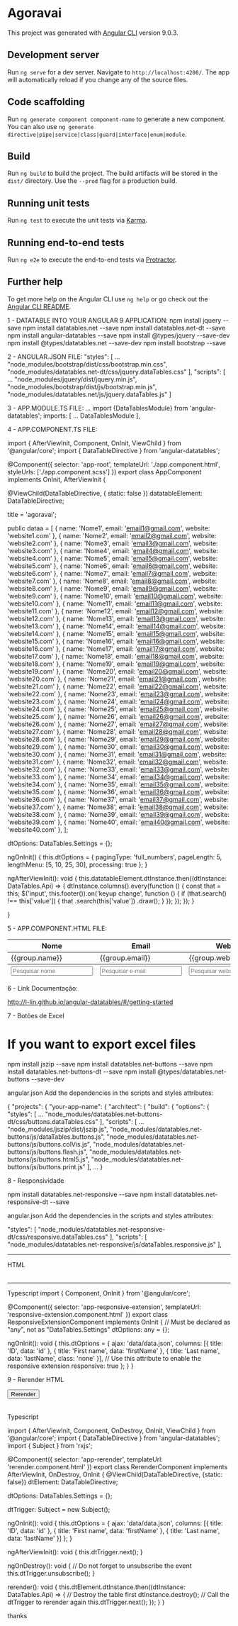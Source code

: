 # Agoravai

This project was generated with [Angular CLI](https://github.com/angular/angular-cli) version 9.0.3.

## Development server

Run `ng serve` for a dev server. Navigate to `http://localhost:4200/`. The app will automatically reload if you change any of the source files.

## Code scaffolding

Run `ng generate component component-name` to generate a new component. You can also use `ng generate directive|pipe|service|class|guard|interface|enum|module`.

## Build

Run `ng build` to build the project. The build artifacts will be stored in the `dist/` directory. Use the `--prod` flag for a production build.

## Running unit tests

Run `ng test` to execute the unit tests via [Karma](https://karma-runner.github.io).

## Running end-to-end tests

Run `ng e2e` to execute the end-to-end tests via [Protractor](http://www.protractortest.org/).

## Further help

To get more help on the Angular CLI use `ng help` or go check out the [Angular CLI README](https://github.com/angular/angular-cli/blob/master/README.md).


1 - DATATABLE INTO YOUR ANGULAR 9 APPLICATION:
npm install jquery --save
npm install datatables.net --save
npm install datatables.net-dt --save
npm install angular-datatables --save
npm install @types/jquery --save-dev
npm install @types/datatables.net --save-dev
npm install bootstrap --save
 

2 - ANGULAR.JSON FILE:
"styles": [
             ...
       "node_modules/bootstrap/dist/css/bootstrap.min.css",
       "node_modules/datatables.net-dt/css/jquery.dataTables.css"
           ],
"scripts": [
            ...
       "node_modules/jquery/dist/jquery.min.js", 
       "node_modules/bootstrap/dist/js/bootstrap.min.js",
       "node_modules/datatables.net/js/jquery.dataTables.js"
     ]
 

3 - APP.MODULE.TS FILE:
...
import {DataTablesModule} from 'angular-datatables';
imports: [
    ...
  DataTablesModule
  ],
 

4 - APP.COMPONENT.TS FILE:

import { AfterViewInit, Component, OnInit, ViewChild } from '@angular/core';
import { DataTableDirective } from 'angular-datatables';

@Component({
  selector: 'app-root',
  templateUrl: './app.component.html',
  styleUrls: ['./app.component.scss']
})
export class AppComponent implements OnInit, AfterViewInit {

  @ViewChild(DataTableDirective, { static: false })
  datatableElement: DataTableDirective;

  title = 'agoravai';

  public dataa = [
    { name: 'Nome1', email: 'email1@gmail.com', website: 'website1.com' },
    { name: 'Nome2', email: 'email2@gmail.com', website: 'website2.com' },
    { name: 'Nome3', email: 'email3@gmail.com', website: 'website3.com' },
    { name: 'Nome4', email: 'email4@gmail.com', website: 'website4.com' },
    { name: 'Nome5', email: 'email5@gmail.com', website: 'website5.com' },
    { name: 'Nome6', email: 'email6@gmail.com', website: 'website6.com' },
    { name: 'Nome7', email: 'email7@gmail.com', website: 'website7.com' },
    { name: 'Nome8', email: 'email8@gmail.com', website: 'website8.com' },
    { name: 'Nome9', email: 'email9@gmail.com', website: 'website9.com' },
    { name: 'Nome10', email: 'email10@gmail.com', website: 'website10.com' },
    { name: 'Nome11', email: 'email11@gmail.com', website: 'website11.com' },
    { name: 'Nome12', email: 'email12@gmail.com', website: 'website12.com' },
    { name: 'Nome13', email: 'email13@gmail.com', website: 'website13.com' },
    { name: 'Nome14', email: 'email14@gmail.com', website: 'website14.com' },
    { name: 'Nome15', email: 'email15@gmail.com', website: 'website15.com' },
    { name: 'Nome16', email: 'email16@gmail.com', website: 'website16.com' },
    { name: 'Nome17', email: 'email17@gmail.com', website: 'website17.com' },
    { name: 'Nome18', email: 'email18@gmail.com', website: 'website18.com' },
    { name: 'Nome19', email: 'email19@gmail.com', website: 'website19.com' },
    { name: 'Nome20', email: 'email20@gmail.com', website: 'website20.com' },
    { name: 'Nome21', email: 'email21@gmail.com', website: 'website21.com' },
    { name: 'Nome22', email: 'email22@gmail.com', website: 'website22.com' },
    { name: 'Nome23', email: 'email23@gmail.com', website: 'website23.com' },
    { name: 'Nome24', email: 'email24@gmail.com', website: 'website24.com' },
    { name: 'Nome25', email: 'email25@gmail.com', website: 'website25.com' },
    { name: 'Nome26', email: 'email26@gmail.com', website: 'website26.com' },
    { name: 'Nome27', email: 'email27@gmail.com', website: 'website27.com' },
    { name: 'Nome28', email: 'email28@gmail.com', website: 'website28.com' },
    { name: 'Nome29', email: 'email29@gmail.com', website: 'website29.com' },
    { name: 'Nome30', email: 'email30@gmail.com', website: 'website30.com' },
    { name: 'Nome31', email: 'email31@gmail.com', website: 'website31.com' },
    { name: 'Nome32', email: 'email32@gmail.com', website: 'website32.com' },
    { name: 'Nome33', email: 'email33@gmail.com', website: 'website33.com' },
    { name: 'Nome34', email: 'email34@gmail.com', website: 'website34.com' },
    { name: 'Nome35', email: 'email35@gmail.com', website: 'website35.com' },
    { name: 'Nome36', email: 'email36@gmail.com', website: 'website36.com' },
    { name: 'Nome37', email: 'email37@gmail.com', website: 'website37.com' },
    { name: 'Nome38', email: 'email38@gmail.com', website: 'website38.com' },
    { name: 'Nome39', email: 'email39@gmail.com', website: 'website39.com' },
    { name: 'Nome40', email: 'email40@gmail.com', website: 'website40.com' },
  ];

  dtOptions: DataTables.Settings = {};

  ngOnInit() {
    this.dtOptions = {
      pagingType: 'full_numbers',
      pageLength: 5,
      lengthMenu: [5, 10, 25, 30],
      processing: true
    };
  }

  ngAfterViewInit(): void {
    this.datatableElement.dtInstance.then((dtInstance: DataTables.Api) => {
      dtInstance.columns().every(function () {
        const that = this;
        $('input', this.footer()).on('keyup change', function () {
          if (that.search() !== this['value']) {
            that
              .search(this['value'])
              .draw();
          }
        });
      });
    });
  }

}

 

5 - APP.COMPONENT.HTML FILE:
<div class="container">
  <table class="table table-striped table-bordered table-sm row-border hover" datatable [dtOptions]="dtOptions">
    <thead>
      <tr>
        <th>Nome</th>
        <th>Email</th>
        <th>Website</th>
      </tr>
    </thead>
    <tbody>
      <tr *ngFor="let group of dataa">
        <td>{{group.name}}</td>
        <td>{{group.email}}</td>
        <td>{{group.website}}</td>
      </tr>
    </tbody>
    <tfoot>
      <tr>
        <th><input type="text" placeholder="Pesquisar nome" name="search-nome" /></th>
        <th><input type="text" placeholder="Pesquisar e-mail" name="search-email" /></th>
        <th><input type="text" placeholder="Pesquisar website" name="search-website" /></th>
      </tr>
    </tfoot>
  </table>
</div>

6 - Link Documentação:
 
http://l-lin.github.io/angular-datatables/#/getting-started

7 - Botões de Excel 

# If you want to export excel files
npm install jszip --save
npm install datatables.net-buttons --save
npm install datatables.net-buttons-dt --save
npm install @types/datatables.net-buttons --save-dev


angular.json
Add the dependencies in the scripts and styles attributes:

  
{
  "projects": {
    "your-app-name": {
      "architect": {
        "build": {
          "options": {
            "styles": [
              ...
              "node_modules/datatables.net-buttons-dt/css/buttons.dataTables.css"
            ],
            "scripts": [
              ...
              "node_modules/jszip/dist/jszip.js",
              "node_modules/datatables.net-buttons/js/dataTables.buttons.js",
              "node_modules/datatables.net-buttons/js/buttons.colVis.js",
              "node_modules/datatables.net-buttons/js/buttons.flash.js",
              "node_modules/datatables.net-buttons/js/buttons.html5.js",
              "node_modules/datatables.net-buttons/js/buttons.print.js"
            ],
            ...
}

8 - Responsividade

npm install datatables.net-responsive --save
npm install datatables.net-responsive-dt --save

angular.json
Add the dependencies in the scripts and styles attributes:

"styles": [
"node_modules/datatables.net-responsive-dt/css/responsive.dataTables.css"
],
"scripts": [
"node_modules/datatables.net-responsive/js/dataTables.responsive.js"
],                

-------------------------

HTML
<table datatable [dtOptions]="dtOptions" class="row-border hover"></table>

-------------------------

Typescript
import { Component, OnInit } from '@angular/core';

@Component({
  selector: 'app-responsive-extension',
  templateUrl: 'responsive-extension.component.html'
})
export class ResponsiveExtensionComponent implements OnInit {
  // Must be declared as "any", not as "DataTables.Settings"
  dtOptions: any = {};

  ngOnInit(): void {
    this.dtOptions = {
      ajax: 'data/data.json',
      columns: [{
        title: 'ID',
        data: 'id'
      }, {
        title: 'First name',
        data: 'firstName'
      }, {
        title: 'Last name',
        data: 'lastName',
        class: 'none'
      }],
      // Use this attribute to enable the responsive extension
      responsive: true
    };
  }
}



9 - Rerender
HTML
<p>
  <button type="button" class="btn waves-effect waves-light blue" (click)="rerender()">
    Rerender
  </button>
</p>
<table datatable [dtOptions]="dtOptions" [dtTrigger]="dtTrigger" class="row-border hover"></table>


Typescript

import { AfterViewInit, Component, OnDestroy, OnInit, ViewChild } from '@angular/core';
import { DataTableDirective } from 'angular-datatables';
import { Subject } from 'rxjs';

@Component({
  selector: 'app-rerender',
  templateUrl: 'rerender.component.html'
})
export class RerenderComponent implements AfterViewInit, OnDestroy, OnInit {
  @ViewChild(DataTableDirective, {static: false})
  dtElement: DataTableDirective;

  dtOptions: DataTables.Settings = {};

  dtTrigger: Subject = new Subject();

  ngOnInit(): void {
    this.dtOptions = {
      ajax: 'data/data.json',
      columns: [{
        title: 'ID',
        data: 'id'
      }, {
        title: 'First name',
        data: 'firstName'
      }, {
        title: 'Last name',
        data: 'lastName'
      }]
    };
  }

  ngAfterViewInit(): void {
    this.dtTrigger.next();
  }

  ngOnDestroy(): void {
    // Do not forget to unsubscribe the event
    this.dtTrigger.unsubscribe();
  }

  rerender(): void {
    this.dtElement.dtInstance.then((dtInstance: DataTables.Api) => {
      // Destroy the table first
      dtInstance.destroy();
      // Call the dtTrigger to rerender again
      this.dtTrigger.next();
    });
  }
}


thanks

